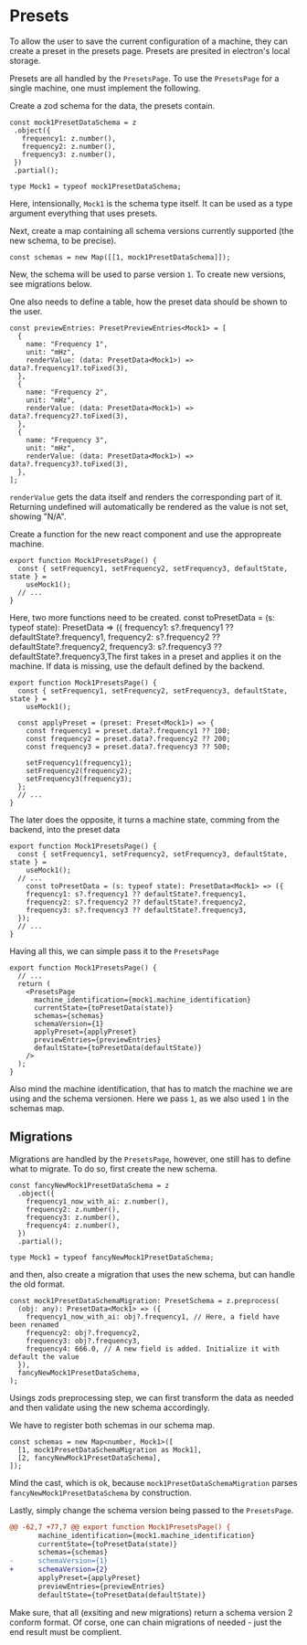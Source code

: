 # Presets

To allow the user to save the current configuration of a machine, they can create a preset in the presets page. Presets are presited in electron's local storage.

Presets are all handled by the `PresetsPage`. To use the `PresetsPage` for a single machine, one must implement the following.

Create a zod schema for the data, the presets contain.
 ```tsx
const mock1PresetDataSchema = z
  .object({
    frequency1: z.number(),
    frequency2: z.number(),
    frequency3: z.number(),
  })
  .partial();

type Mock1 = typeof mock1PresetDataSchema;
```
Here, intensionally, `Mock1` is the schema type itself. It can be used as a type argument everything that uses presets.

Next, create a map containing all schema versions currently supported (the new schema, to be precise).
```tsx
const schemas = new Map([[1, mock1PresetDataSchema]]);
```
New, the schema will be used to parse version `1`. To create new versions, see migrations below.

One also needs to define a table, how the preset data should be shown to the user.
```tsx
const previewEntries: PresetPreviewEntries<Mock1> = [
  {
    name: "Frequency 1",
    unit: "mHz",
    renderValue: (data: PresetData<Mock1>) => data?.frequency1?.toFixed(3),
  },
  {
    name: "Frequency 2",
    unit: "mHz",
    renderValue: (data: PresetData<Mock1>) => data?.frequency2?.toFixed(3),
  },
  {
    name: "Frequency 3",
    unit: "mHz",
    renderValue: (data: PresetData<Mock1>) => data?.frequency3?.toFixed(3),
  },
];
```
`renderValue` gets the data itself and renders the corresponding part of it. Returning undefined will automatically be rendered as the value is not set, showing "N/A".

Create a function for the new react component and use the appropreate machine.
```tsx
export function Mock1PresetsPage() {
  const { setFrequency1, setFrequency2, setFrequency3, defaultState, state } =
    useMock1();
  // ...
}
```

Here, two more functions need to be created.     const toPresetData = (s: typeof state): PresetData<Mock1> => ({
    frequency1: s?.frequency1 ?? defaultState?.frequency1,
    frequency2: s?.frequency2 ?? defaultState?.frequency2,
    frequency3: s?.frequency3 ?? defaultState?.frequency3,The first takes in a preset and applies it on the machine. If data is missing, use the default defined by the backend.
```tsx
export function Mock1PresetsPage() {
  const { setFrequency1, setFrequency2, setFrequency3, defaultState, state } =
    useMock1();

  const applyPreset = (preset: Preset<Mock1>) => {
    const frequency1 = preset.data?.frequency1 ?? 100;
    const frequency2 = preset.data?.frequency2 ?? 200;
    const frequency3 = preset.data?.frequency3 ?? 500;

    setFrequency1(frequency1);
    setFrequency2(frequency2);
    setFrequency3(frequency3);
  };
  // ...
}
```
The later does the opposite, it turns a machine state, comming from the backend, into the preset data
```tsx
export function Mock1PresetsPage() {
  const { setFrequency1, setFrequency2, setFrequency3, defaultState, state } =
    useMock1();
  // ...
    const toPresetData = (s: typeof state): PresetData<Mock1> => ({
    frequency1: s?.frequency1 ?? defaultState?.frequency1,
    frequency2: s?.frequency2 ?? defaultState?.frequency2,
    frequency3: s?.frequency3 ?? defaultState?.frequency3,
  });
  // ...
}
```

Having all this, we can simple pass it to the `PresetsPage`
```tsx
export function Mock1PresetsPage() {
  // ...
  return (
    <PresetsPage
      machine_identification={mock1.machine_identification}
      currentState={toPresetData(state)}
      schemas={schemas}
      schemaVersion={1}
      applyPreset={applyPreset}
      previewEntries={previewEntries}
      defaultState={toPresetData(defaultState)}
    />
  );
}
```
Also mind the machine identification, that has to match the machine we are using and the schema versionen. Here we pass `1`, as we also used `1` in the schemas map.

## Migrations

Migrations are handled by the `PresetsPage`, however, one still has to define what to migrate.
To do so, first create the new schema.
```tsx
const fancyNewMock1PresetDataSchema = z
  .object({
    frequency1_now_with_ai: z.number(),
    frequency2: z.number(),
    frequency3: z.number(),
    frequency4: z.number(),
  })
  .partial();

type Mock1 = typeof fancyNewMock1PresetDataSchema;
```
and then, also create a migration that uses the new schema, but can handle the old format.
```tsx
const mock1PresetDataSchemaMigration: PresetSchema = z.preprocess(
  (obj: any): PresetData<Mock1> => ({
    frequency1_now_with_ai: obj?.frequency1, // Here, a field have been renamed
    frequency2: obj?.frequency2,
    frequency3: obj?.frequency3,
    frequency4: 666.0, // A new field is added. Initialize it with default the value 
  }),
  fancyNewMock1PresetDataSchema,
);
```
Usings zods preprocessing step,
we can first transform the data as needed and then validate using the new schema accordingly.

We have to register both schemas in our schema map.
```tsx
const schemas = new Map<number, Mock1>([
  [1, mock1PresetDataSchemaMigration as Mock1],
  [2, fancyNewMock1PresetDataSchema],
]);
```
Mind the cast, which is ok, because `mock1PresetDataSchemaMigration` parses `fancyNewMock1PresetDataSchema` by construction.

Lastly, simply change the schema version being passed to the `PresetsPage`.
```diff
@@ -62,7 +77,7 @@ export function Mock1PresetsPage() {
       machine_identification={mock1.machine_identification}
       currentState={toPresetData(state)}
       schemas={schemas}
-      schemaVersion={1}
+      schemaVersion={2}
       applyPreset={applyPreset}
       previewEntries={previewEntries}
       defaultState={toPresetData(defaultState)}
```
Make sure, that all (exsiting and new migrations) return a schema version 2 conform format.
Of corse, one can chain migrations of needed - just the end result must be complient.
